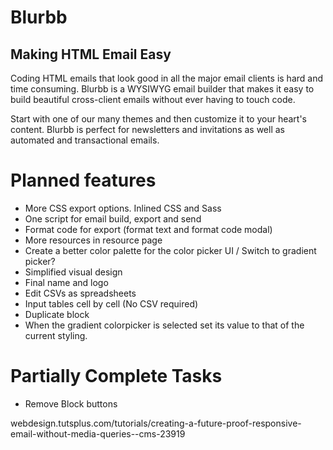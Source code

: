 Blurbb
======

Making HTML Email Easy
----------------------

Coding HTML emails that look good in all the major email clients is hard and time consuming. Blurbb is a WYSIWYG email builder that makes it easy to build beautiful cross-client emails without ever having to touch code.

Start with one of our many themes and then customize it to your heart's content. Blurbb is perfect for newsletters and invitations as well as automated and transactional emails.



Planned features
================

- More CSS export options. Inlined CSS and Sass
- One script for email build, export and send
- Format code for export (format text and format code modal)
- More resources in resource page
- Create a better color palette for the color picker UI / Switch to gradient picker?
- Simplified visual design
- Final name and logo
- Edit CSVs as spreadsheets
- Input tables cell by cell (No CSV required)
- Duplicate block
- When the gradient colorpicker is selected set its value to that of the current styling.


Partially Complete Tasks
========================

- Remove Block buttons

webdesign.tutsplus.com/tutorials/creating-a-future-proof-responsive-email-without-media-queries--cms-23919
